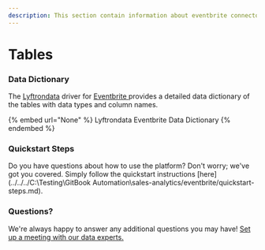 ```yaml
---
description: This section contain information about eventbrite connector tables information
---
```


# Tables

### Data Dictionary

The [Lyftrondata](https://www.lyftrondata.com/) driver for [Eventbrite](https://www.lyftrondata.com/integration/sales-analytics/eventbrite//)[ ](https://www.lyftrondata.com/integration/eventbrite/)provides a detailed data dictionary of the tables with data types and column names.

{% embed url="None" %}
Lyftrondata Eventbrite Data Dictionary
{% endembed %}

### Quickstart Steps

Do you have questions about how to use the platform? Don't worry; we've got you covered. Simply follow the quickstart instructions [here](../../../C:\Testing\GitBook Automation\sales-analytics/eventbrite/quickstart-steps.md).

### Questions? <a href="#questions" id="questions"></a>

We're always happy to answer any additional questions you may have! [Set up a meeting with our data experts.](https://www.lyftrondata.com/book-a-meeting/)

